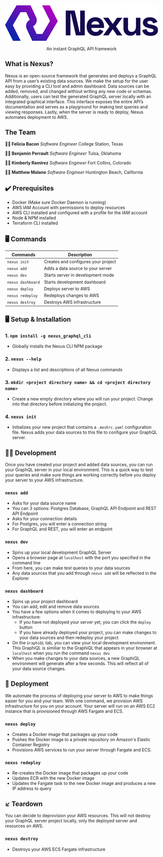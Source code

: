 <p align="center">
  <img width="800px" src="https://github.com/Capstone-Team4/nexus-cli/blob/main/images/logo.png" alt="Nexus" />
</p>

<p align="center">An instant GraphQL API framework</p>

## What is Nexus?

Nexus is an open-source framework that generates and deploys a GraphQL API from a user’s existing data sources. We make the setup for the user easy by providing a CLI tool and admin dashboard. Data sources can be added, removed, and changed without writing any new code or schemas. Additionally, users can test the generated GraphQL server locally with an integrated graphical interface. This interface exposes the entire API’s documentation and serves as a playground for making test queries and viewing responses. Lastly, when the server is ready to deploy, Nexus automates deployment to AWS.

## The Team

**:woman_technologist: Felicia Bacon** _Software Engineer_ College Station, Texas

**:man_technologist: Benjamin Perrault** _Software Engineer_ Tulsa, Oklahoma

**:woman_technologist: Kimberly Ramirez** _Software Engineer_ Fort Collins, Colorado

**:man_technologist: Matthew Malane** _Software Engineer_ Huntington Beach, California

## :heavy_check_mark: Prerequisites

- Docker (Make sure Docker Daemon is running)
- AWS IAM Account with permissions to deploy resources
- AWS CLI installed and configured with a profile for the IAM account
- Node & NPM installed
- Terraform CLI installed

## :desktop_computer: Commands

| Commands          | Description                         |
| ----------------- | ----------------------------------- |
| `nexus init`      | Creates and configures your project |
| `nexus add`       | Adds a data source to your server   |
| `nexus dev`       | Starts server in development mode   |
| `nexus dashboard` | Starts development dashboard        |
| `nexus deploy`    | Deploys server to AWS               |
| `nexus redeploy`  | Redeploys changes to AWS            |
| `nexus destroy`   | Destroys AWS infrastructure         |

## :desktop_computer: Setup & Installation

### 1. `npm install -g nexus_graphql_cli`

- Globally installs the Nexus CLI NPM package

### 2. `nexus --help`

- Displays a list and descriptions of all Nexus commands

### 3. `mkdir <project directory name> && cd <project directory name>`

- Create a new empty directory where you will run your project. Change into that directory before initializing the project.

### 4. `nexus init`

- Initializes your new project that contains a `.meshrc.yaml` configuration file. Nexus adds your data sources to this file to configure your GraphQL server.

## :technologist: Development

Once you have created your project and added data sources, you can run your GraphQL server in your local environment. This is a quick way to test your queries and make sure things are working correctly before you deploy your server to your AWS infrastructure.

### `nexus add`

- Asks for your data source name
- You can 3 options: Postgres Database, GraphQL API Endpoint and REST API Endpoint
- Asks for your connection details
- For Postgres, you will enter a connection string
- For GraphQL and REST, you will enter an endpoint

### `nexus dev`

- Spins up your local development GraphQL Server
- Opens a browser page at `localhost` with the port you specified in the command line
- From here, you can make test queries to your data sources
- Any data sources that you add through `nexus add` will be reflected in the Explorer

### `nexus dashboard`

- Spins up your project dashboard
- You can add, edit and remove data sources
- You have a few options when it comes to deploying to your AWS infrastructure:
  - If you have not deployed your server yet, you can click the `deploy` button
  - If you have already deployed your project, you can make changes to your data sources and then redeploy your project
- On the `GraphiQL` tab, you can view your local development environment. This GraphiQL is similiar to the GraphiQL that appears in your browser at `localhost` when you run the command `nexus dev`
- When you make changes to your data sources, a new GraphiQL environment will generate after a few seconds. This will reflect all of your data source changes.

## :rocket: Deployment

We automate the process of deploying your server to AWS to make things easier for you and your team. With one command, we provision AWS infrastructure for you on your account. Your server will run on an AWS EC2 instance that is provisioned through AWS Fargate and ECS.

### `nexus deploy`

- Creates a Docker image that packages up your code
- Pushes the Docker image to a private repository on Amazon's Elastic Container Registry
- Provisions AWS services to run your server through Fargate and ECS.

### `nexus redeploy`

- Re-creates the Docker image that packages up your code
- Updates ECR with the new Docker image
- Updates the Fargate task to the new Docker image and produces a new IP address to query

## :arrow_lower_left: Teardown

You can decide to deprovision your AWS resources. This will not destroy your GraphQL server project locally, only the deployed server and resources on AWS.

### `nexus destroy`

- Destroys your AWS ECS Fargate infrastructure
